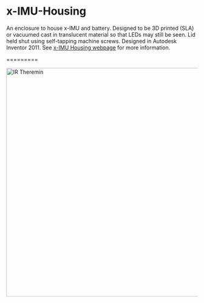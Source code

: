 x-IMU-Housing
=============

An enclosure to house x-IMU and battery.  Designed to be 3D printed (SLA) or vacuumed cast in translucent material so that LEDs may still be seen.  Lid held shut using self-tapping machine screws.  Designed in Autodesk Inventor 2011. See [x-IMU Housing webpage](http://www.x-io.co.uk/x-imu-housing/) for more information.

=========

<img src="https://raw.github.com/xioTechnologies/x-IMU-Housing/master/x-IMU%20Housing.png" alt="IR Theremin" style="width: 600px;"/>
